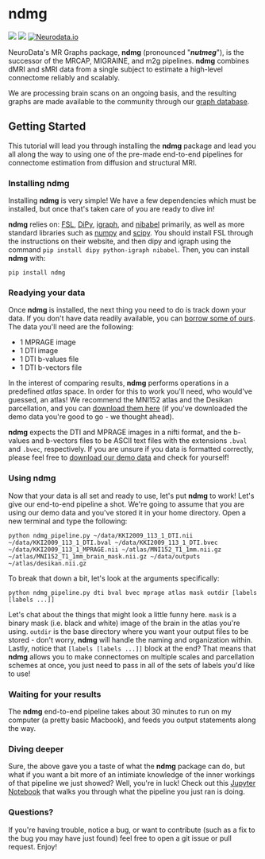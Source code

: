 # ndmg

[![](https://img.shields.io/pypi/v/ndmg.svg)](https://pypi.python.org/pypi/ndmg)
![](https://img.shields.io/badge/pep8-0E-green.svg?style=flat)
[![Neurodata.io](https://img.shields.io/badge/Visit-neurodata.io-ff69b4.svg)](http://neurodata.io/)

NeuroData's MR Graphs package, **ndmg** (pronounced "***nutmeg***"), is the successor of the MRCAP, MIGRAINE, and m2g pipelines. **ndmg** combines dMRI and sMRI data from a single subject to estimate a high-level connectome reliably and scalably.

We are processing brain scans on an ongoing basis, and the resulting graphs are made available to the community through our [graph database](http://openconnecto.me/graph-services/).

## Getting Started
This tutorial will lead you through installing the **ndmg** package and lead you all along the way to using one of the pre-made end-to-end pipelines for connectome estimation from diffusion and structural MRI.

### Installing ndmg
Installing **ndmg** is very simple! We have a few dependencies which must be installed, but once that's taken care of you are ready to dive in!

**ndmg** relies on: [FSL](), [DiPy](), [igraph](), and [nibabel]() primarily, as well as more standard libraries such as [numpy]() and [scipy](). You should install FSL through the instructions on their website, and then dipy and igraph using the command `pip install dipy python-igraph nibabel`. Then, you can install **ndmg** with:

    pip install ndmg

### Readying your data
Once **ndmg** is installed, the next thing you need to do is track down your data. If you don't have data readily available, you can [borrow some of ours](). The data you'll need are the following:

- 1 MPRAGE image
- 1 DTI image
- 1 DTI b-values file
- 1 DTI b-vectors file

In the interest of comparing results, **ndmg** performs operations in a predefined *atlas* space. In order for this to work you'll need, who would've guessed, an atlas! We recommend the MNI152 atlas and the Desikan parcellation, and you can [download them here]() (if you've downloaded the demo data you're good to go - we thought ahead).

**ndmg** expects the DTI and MPRAGE images in a nifti format, and the b-values and b-vectors files to be ASCII text files with the extensions `.bval` and `.bvec`, respectively. If you are unsure if you data is formatted correctly, please feel free to [download our demo data]() and check for yourself!

### Using ndmg
Now that your data is all set and ready to use, let's put **ndmg** to work! Let's give our end-to-end pipeline a shot. We're going to assume that you are using our demo data and you've stored it in your home directory. Open a new terminal and type the following:

~~~
python ndmg_pipeline.py ~/data/KKI2009_113_1_DTI.nii ~/data/KKI2009_113_1_DTI.bval ~/data/KKI2009_113_1_DTI.bvec ~/data/KKI2009_113_1_MPRAGE.nii ~/atlas/MNI152_T1_1mm.nii.gz ~/atlas/MNI152_T1_1mm_brain_mask.nii.gz ~/data/outputs ~/atlas/desikan.nii.gz
~~~

To break that down a bit, let's look at the arguments specifically:

~~~
python ndmg_pipeline.py dti bval bvec mprage atlas mask outdir [labels [labels ...]]
~~~

Let's chat about the things that might look a little funny here. `mask` is a binary mask (i.e. black and white) image of the brain in the atlas you're using. `outdir` is the base directory where you want your output files to be stored - don't worry, **ndmg** will handle the naming and organization within. Lastly, notice that `[labels [labels ...]]` block at the end? That means that **ndmg** allows you to make connectomes on multiple scales and parcellation schemes at once, you just need to pass in all of the sets of labels you'd like to use!

### Waiting for your results
The **ndmg** end-to-end pipeline takes about 30 minutes to run on my computer (a pretty basic Macbook), and feeds you output statements along the way.

### Diving deeper
Sure, the above gave you a taste of what the **ndmg** package can do, but what if you want a bit more of an intimiate knowledge of the inner workings of that pipeline we just showed? Well, you're in luck! Check out this [Jupyter Notebook]() that walks you through what the pipeline you just ran is doing.

### Questions?
If you're having trouble, notice a bug, or want to contribute (such as a fix to the bug you may have just found) feel free to open a git issue or pull request. Enjoy!
